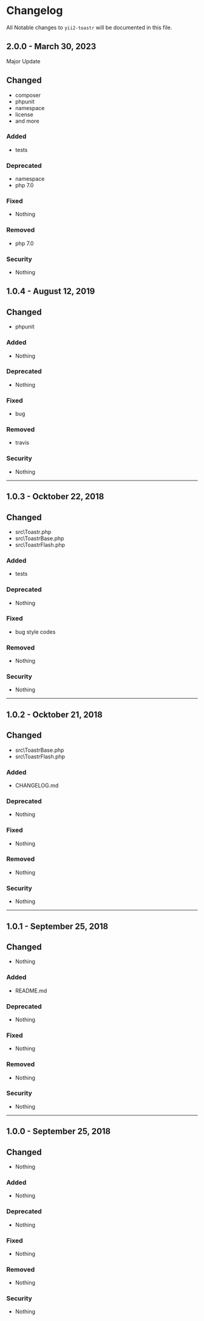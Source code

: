 # Changelog

All Notable changes to `yii2-toastr` will be documented in this file.

## 2.0.0 - March 30, 2023
Major Update

## Changed
- composer
- phpunit
- namespace
- license
- and more

### Added
- tests

### Deprecated
- namespace
- php 7.0

### Fixed
- Nothing

### Removed
- php 7.0

### Security
- Nothing

## 1.0.4 - August 12, 2019

## Changed
- phpunit

### Added
- Nothing

### Deprecated
- Nothing

### Fixed
- bug

### Removed
- travis

### Security
- Nothing

---

## 1.0.3 - Ocktober 22, 2018

## Changed
- src\\Toastr.php
- src\\ToastrBase.php
- src\\ToastrFlash.php

### Added
- tests

### Deprecated
- Nothing

### Fixed
- bug style codes

### Removed
- Nothing

### Security
- Nothing

---

## 1.0.2 - Ocktober 21, 2018

## Changed
- src\\ToastrBase.php
- src\\ToastrFlash.php

### Added
- CHANGELOG.md

### Deprecated
- Nothing

### Fixed
- Nothing

### Removed
- Nothing

### Security
- Nothing

---

## 1.0.1 - September 25, 2018

## Changed
- Nothing

### Added
- README.md

### Deprecated
- Nothing

### Fixed
- Nothing

### Removed
- Nothing

### Security
- Nothing

---

## 1.0.0 - September 25, 2018

## Changed
- Nothing

### Added
- Nothing

### Deprecated
- Nothing

### Fixed
- Nothing

### Removed
- Nothing

### Security
- Nothing
